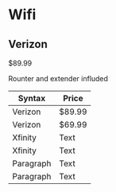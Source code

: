 # Wifi

## Verizon

$89.99

Rounter and extender influded

| Syntax   | Price |
| ---------| ----------- |
| Verizon  | $89.99      |
| Verizon  | $69.99      |
| Xfinity  | Text        |
| Xfinity  | Text        |
| Paragraph| Text        |
| Paragraph   | Text        |
